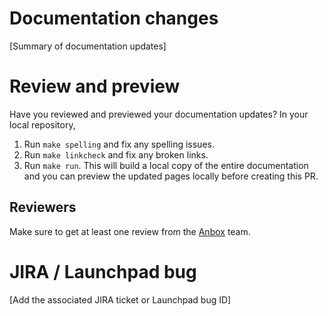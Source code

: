 # Documentation changes

[Summary of documentation updates]

# Review and preview

Have you reviewed and previewed your documentation updates?
In your local repository,
1. Run `make spelling` and fix any spelling issues.
2. Run `make linkcheck` and fix any broken links.
3. Run `make run`. This will build a local copy of the entire documentation and you can preview the updated pages locally before creating this PR.

## Reviewers

Make sure to get at least one review from the [Anbox](https://github.com/orgs/canonical/teams/anbox) team.

# JIRA / Launchpad bug

[Add the associated JIRA ticket or Launchpad bug ID]